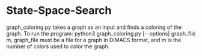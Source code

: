 # State-Space-Search
graph_coloring.py takes a graph as an input and finds a coloring of the graph. To run the program: python3 graph_coloring.py [--options] graph_file m, graph_file must be a file for a graph in DIMACS format, and m is the number of colors used to color the graph.
